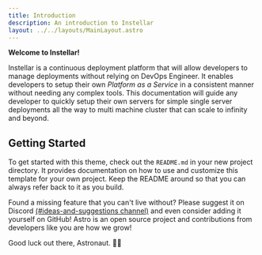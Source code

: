 ```yaml
---
title: Introduction
description: An introduction to Instellar
layout: ../../layouts/MainLayout.astro
---
```


**Welcome to Instellar!**

Instellar is a continuous deployment platform that will allow developers to manage deployments without relying on DevOps Engineer. It enables developers to setup their own *Platform as a Service* in a consistent manner without needing any complex tools. This documentation will guide any developer to quickly setup their own servers for simple single server deployments all the way to multi machine cluster that can scale to infinity and beyond.

## Getting Started

To get started with this theme, check out the `README.md` in your new project directory. It provides documentation on how to use and customize this template for your own project. Keep the README around so that you can always refer back to it as you build.

Found a missing feature that you can't live without? Please suggest it on Discord [(#ideas-and-suggestions channel)](https://astro.build/chat) and even consider adding it yourself on GitHub! Astro is an open source project and contributions from developers like you are how we grow!

Good luck out there, Astronaut. 🧑‍🚀
